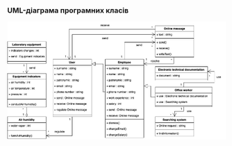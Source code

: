 ### UML-діаграма програмних класів
![](https://github.com/oleksandrblazhko/ai204-ozarchuk/blob/laboratory-work-6/2-SoftwareDesign/2.5-UMLProgramClasses/UMLProgramClasses.jpg)
